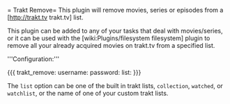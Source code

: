= Trakt Remove=
This plugin will remove movies, series or episodes from a [http://trakt.tv trakt.tv] list.

This plugin can be added to any of your tasks that deal with movies/series, or it can be used with the [wiki:Plugins/filesystem filesystem] plugin to remove all your already acquired movies on trakt.tv from a specified list.

'''Configuration:'''

{{{
trakt_remove:
  username: <trakt username>
  password: <trakt password>
  list: <list name>
}}}

The `list` option can be one of the built in trakt lists, `collection`, `watched`, or `watchlist`, or the name of one of your custom trakt lists.
